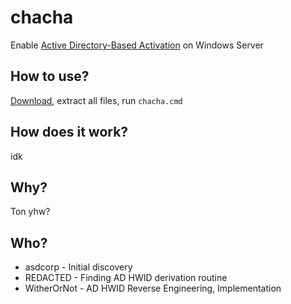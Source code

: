 # chacha

Enable [Active Directory-Based Activation](https://learn.microsoft.com/en-us/windows/deployment/volume-activation/active-directory-based-activation-overview) on Windows Server

## How to use?

[Download](https://github.com/WitherOrNot/chacha/archive/refs/heads/main.zip), extract all files, run `chacha.cmd`

## How does it work?

idk

## Why?

Ton yhw?

## Who?

 - asdcorp - Initial discovery
 - REDACTED - Finding AD HWID derivation routine
 - WitherOrNot - AD HWID Reverse Engineering, Implementation
